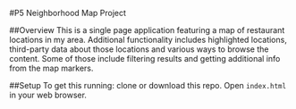 #P5 Neighborhood Map Project

##Overview
This is a single page application featuring a map of restaurant locations in my area. Additional functionality includes highlighted locations, third-party data about those locations and various ways to browse the content. Some of those include filtering results and getting additional info from the map markers.

##Setup
To get this running: clone or download this repo. Open `index.html` in your web browser.
